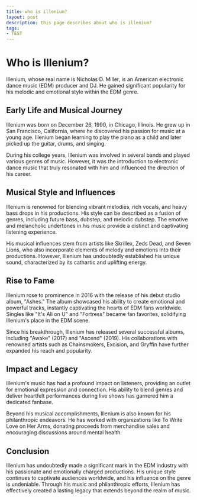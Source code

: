 ```yaml
---
title: who is illenium?
layout: post
description: this page describes about who is illenium?
tags:
- TEST
---
```

# Who is Illenium?

Illenium, whose real name is Nicholas D. Miller, is an American electronic dance music (EDM) producer and DJ. He gained significant popularity for his melodic and emotional style within the EDM genre. 

## Early Life and Musical Journey

Illenium was born on December 26, 1990, in Chicago, Illinois. He grew up in San Francisco, California, where he discovered his passion for music at a young age. Illenium began learning to play the piano as a child and later picked up the guitar, drums, and singing.

During his college years, Illenium was involved in several bands and played various genres of music. However, it was the introduction to electronic dance music that truly resonated with him and influenced the direction of his career.

## Musical Style and Influences

Illenium is renowned for blending vibrant melodies, rich vocals, and heavy bass drops in his productions. His style can be described as a fusion of genres, including future bass, dubstep, and melodic dubstep. The emotive and melancholic undertones in his music provide a distinct and captivating listening experience.

His musical influences stem from artists like Skrillex, Zeds Dead, and Seven Lions, who also incorporate elements of melody and emotions into their productions. However, Illenium has undoubtedly established his unique sound, characterized by its cathartic and uplifting energy.

## Rise to Fame

Illenium rose to prominence in 2016 with the release of his debut studio album, "Ashes." The album showcased his ability to create emotional and powerful tracks, instantly captivating the hearts of EDM fans worldwide. Singles like "It's All on U" and "Fortress" became fan favorites, solidifying Illenium's place in the EDM scene.

Since his breakthrough, Illenium has released several successful albums, including "Awake" (2017) and "Ascend" (2019). His collaborations with renowned artists such as Chainsmokers, Excision, and Gryffin have further expanded his reach and popularity.

## Impact and Legacy

Illenium's music has had a profound impact on listeners, providing an outlet for emotional expression and connection. His ability to blend genres and deliver heartfelt performances during live shows has garnered him a dedicated fanbase.

Beyond his musical accomplishments, Illenium is also known for his philanthropic endeavors. He has worked with organizations like To Write Love on Her Arms, donating proceeds from merchandise sales and encouraging discussions around mental health.

## Conclusion

Illenium has undoubtedly made a significant mark in the EDM industry with his passionate and emotionally charged productions. His unique style continues to captivate audiences worldwide, and his influence on the genre is undeniable. Through his music and philanthropic efforts, Illenium has effectively created a lasting legacy that extends beyond the realm of music.
